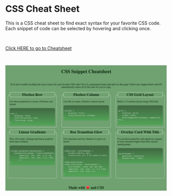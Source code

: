 # CSS Cheat Sheet

This is a CSS cheat sheet to find exact syntax for your favorite CSS code. Each snippet of code can be selected by hovering and clicking once.

<br>

[Click HERE to go to Cheatsheet](https://tbro4.github.io/css-snippet-cheat-sheet/)

<br>

![image](./assets/images/ScreenShotCSSSnip.png)
